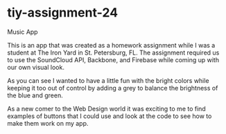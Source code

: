 # tiy-assignment-24
Music App

This is an app that was created as a homework assignment while I was a student at The Iron Yard in St. Petersburg, FL.
The assignment required us to use the SoundCloud API, Backbone, and Firebase while coming up with our own visual look.

As you can see I wanted to have a little fun with the bright colors while keeping it too out of control by adding
a grey to balance the brightness of the blue and green.

As a new comer to the Web Design world it was exciting to me to find examples of buttons that I could use and look at the
code to see how to make them work on my app.
